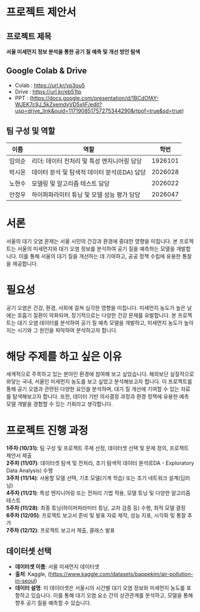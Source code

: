 # 프로젝트 제안서

## 프로젝트 제목
**서울 미세먼지 정보 분석을 통한 공기 질 예측 및 개선 방안 탐색**

## Google Colab & Drive
- Colab : https://url.kr/vp3ou5
- Drive : https://url.kr/eb51tp
- PPT : (https://docs.google.com/presentation/d/1BCdOfAY-WJEK7c9J_5kZxemdyVD5xljF/edit?usp=drive_link&ouid=117190851757275344290&rtpof=true&sd=true)

## 팀 구성 및 역할
| 이름      | 역할                                      | 학번    |
|-----------|------------------------------------------|---------|
| 임의순    | 리더: 데이터 전처리 및 특성 엔지니어링 담당 | 1926101 |
| 박시온    | 데이터 분석 및 탐색적 데이터 분석(EDA) 담당 | 2026028 |
| 노현수    | 모델링 및 알고리즘 테스트 담당           | 2026022 |
| 안정우    | 하이퍼파라미터 튜닝 및 모델 성능 평가 담당 | 2026047 |

# 서론
서울의 대기 오염 문제는 서울 시민의 건강과 환경에 중대한 영향을 미칩니다.
본 프로젝트는 서울의 미세먼지와 대기 오염 정보를 분석하여 공기 질을 예측하는 모델을 개발합니다.
이를 통해 서울의 대기 질을 개선하는 데 기여하고, 공공 정책 수립에 유용한 통찰을 제공합니다.

# 필요성
공기 오염은 건강, 환경, 사회에 걸쳐 심각한 영향을 미칩니다.
미세먼지 농도가 높은 날에는 호흡기 질환이 악화되며, 장기적으로는 다양한 건강 문제를 유발합니다.
본 프로젝트는 대기 오염 데이터를 분석하여 공기 질 예측 모델을 개발하고, 
미세먼지 농도가 높아지는 시기와 그 원인을 파악하여 분석하고자 합니다.

# 해당 주제를 하고 싶은 이유
세계적으로 주목하고 있는 분야인 환경에 참여해 보고 싶었습니다.
해외보단 실질적으로 와닿는 국내, 서울인 미세먼지 농도를 보고 싶었고 분석해보고자 합니다.
이 프로젝트를 통해 공기 오염과 관련된 다양한 요인을 분석하며, 대기 질 개선에 기여할 수 있는 자료를 탐색해보고자 합니다. 또한, 데이터 기반 의사결정 과정과 환경 정책에 유용한 예측 모델 개발을 경험할 수 있는 기회라고 생각합니다.

# 프로젝트 진행 과정

**1주차 (10/31)**: 팀 구성 및 프로젝트 주제 선정, 데이터셋 선택 및 문제 정의, 프로젝트 제안서 제출  
**2주차 (11/07)**: 데이터셋 탐색 및 전처리, 초기 탐색적 데이터 분석(EDA - Exploratory Data Analysis) 수행  
**3주차 (11/14)**: 사용할 모델 선택, 기초 모델(기계 학습) 또는 초기 네트워크 설계(딥러닝)  
**4주차 (11/21)**: 특성 엔지니어링 또는 전처리 기법 적용, 모델 튜닝 및 다양한 알고리즘 테스트  
**5주차 (11/28)**: 최종 튜닝(하이퍼파라미터 튜닝, 교차 검증 등) 수행, 최적 모델 결정  
**6주차 (12/05)**: 프로젝트 보고서 준비 및 발표 자료 제작, 성능 지표, 시각화 및 통찰 추가  
**7주차 (12/12)**: 프로젝트 보고서 제출, 클래스 발표  

## 데이터셋 선택
- **데이터셋 이름**: 서울 미세먼지 데이터셋
- **출처**: Kaggle, (https://www.kaggle.com/datasets/bappekim/air-pollution-in-seoul)
- **데이터 설명**: 이 데이터셋은 서울시의 시간별 대기 오염 정보와 미세먼지 농도를 포함하고 있습니다. 이를 통해 대기 오염 요소 간의 상관관계를 분석하고, 모델을 통해 향후 공기 질을 예측할 수 있습니다.

